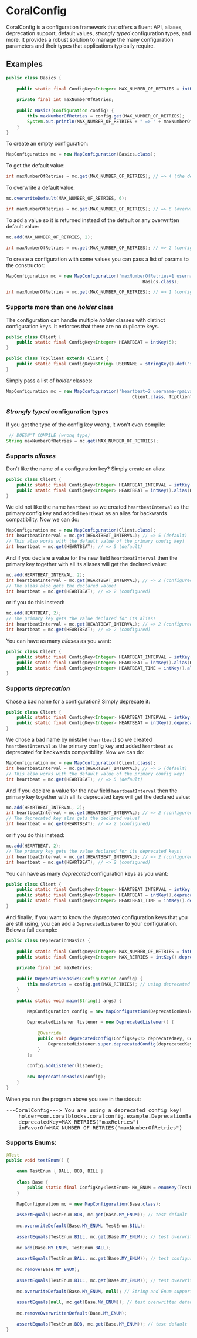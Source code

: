 # CoralConfig
CoralConfig is a configuration framework that offers a fluent API, aliases, deprecation support, default values, _strongly typed_ configuration types, and more. It provides a robust solution to manage the many configuration parameters and their types that applications typically require.

## Examples
```java
public class Basics {
	
	public static final ConfigKey<Integer> MAX_NUMBER_OF_RETRIES = intKey().def(4); // intKey(4) also works
	
	private final int maxNumberOfRetries;
	
	public Basics(Configuration config) {
		this.maxNumberOfRetries = config.get(MAX_NUMBER_OF_RETRIES);
		System.out.println(MAX_NUMBER_OF_RETRIES + " => " + maxNumberOfRetries);
	}
}
```
To create an empty configuration:
```java
MapConfiguration mc = new MapConfiguration(Basics.class);
```
To get the default value:
```java
int maxNumberOfRetries = mc.get(MAX_NUMBER_OF_RETRIES); // => 4 (the default)
```
To overwrite a default value:
```java
mc.overwriteDefault(MAX_NUMBER_OF_RETRIES, 6);

int maxNumberOfRetries = mc.get(MAX_NUMBER_OF_RETRIES); // => 6 (overwritten default)
```
To add a value so it is returned instead of the default or any overwritten default value:
```java
mc.add(MAX_NUMBER_OF_RETRIES, 2);

int maxNumberOfRetries = mc.get(MAX_NUMBER_OF_RETRIES); // => 2 (configured)
```
To create a configuration with some values you can pass a list of params to the constructor:
```java
MapConfiguration mc = new MapConfiguration("maxNumberOfRetries=1 username=saoj heartbeat=30",
													Basics.class);

int maxNumberOfRetries = mc.get(MAX_NUMBER_OF_RETRIES); // => 1 (configured)
```

### Supports more than one _holder_ class
The configuration can handle multiple _holder_ classes with distinct configuration keys. It enforces that there are no duplicate keys.
```java
public class Client {
    public static final ConfigKey<Integer> HEARTBEAT = intKey(5);
}

public class TcpClient extends Client {
    public static final ConfigKey<String> USERNAME = stringKey().def("saoj");
}
```
Simply pass a list of _holder_ classes:
```java
MapConfiguration mc = new MapConfiguration("heartbeat=2 username=rpaiva",
												Client.class, TcpClient.class);
```

### _Strongly typed_ configuration types
If you get the type of the config key wrong, it won't even compile:
```java
 // DOESN'T COMPILE (wrong type)
String maxNumberOfRetries = mc.get(MAX_NUMBER_OF_RETRIES);
```

### Supports _aliases_
Don't like the name of a configuration key? Simply create an alias:
```java
public class Client {
    public static final ConfigKey<Integer> HEARTBEAT_INTERVAL = intKey().def(5);
    public static final ConfigKey<Integer> HEARTBEAT = intKey().alias(HEARTBEAT_INTERVAL);
}
```
We did not like the name `heartbeat` so we created `heartbeatInterval` as the primary config key and added `heartbeat` as an alias for backwards compatibility. Now we can do:
```java
MapConfiguration mc = new MapConfiguration(Client.class);
int heartbeatInterval = mc.get(HEARTBEAT_INTERVAL); // => 5 (default)
// This also works with the default value of the primary config key!
int heartbeat = mc.get(HEARTBEAT); // => 5 (default)
```
And if you declare a value for the new field `heartbeatInterval` then the primary key together with all its aliases will get the declared value:
```java
mc.add(HEARTBEAT_INTERVAL, 2);
int heartbeatInterval = mc.get(HEARTBEAT_INTERVAL); // => 2 (configured)
// The alias also gets the declared value!
int heartbeat = mc.get(HEARTBEAT); // => 2 (configured)
```
or if you do this instead:
```java
mc.add(HEARTBEAT, 2);
// The primary key gets the value declared for its alias!
int heartbeatInterval = mc.get(HEARTBEAT_INTERVAL); // => 2 (configured)
int heartbeat = mc.get(HEARTBEAT); // => 2 (configured)
```
You can have as many _aliases_ as you want:
```java
public class Client {
    public static final ConfigKey<Integer> HEARTBEAT_INTERVAL = intKey().def(5);
    public static final ConfigKey<Integer> HEARTBEAT = intKey().alias(HEARTBEAT_INTERVAL);
    public static final ConfigKey<Integer> HEARTBEAT_TIME = intKey().alias(HEARTBEAT_INTERVAL);
}
```

### Supports _deprecation_
Chose a bad name for a configuration? Simply deprecate it:
```java
public class Client {
    public static final ConfigKey<Integer> HEARTBEAT_INTERVAL = intKey().def(5);
    public static final ConfigKey<Integer> HEARTBEAT = intKey().deprecated(HEARTBEAT_INTERVAL);
}
```
We chose a bad name by mistake (`heartbeat`) so we created `heartbeatInterval` as the primary config key and added `heartbeat` as deprecated for backwards compatibility. Now we can do:
```java
MapConfiguration mc = new MapConfiguration(Client.class);
int heartbeatInterval = mc.get(HEARTBEAT_INTERVAL); // => 5 (default)
// This also works with the default value of the primary config key!
int heartbeat = mc.get(HEARTBEAT); // => 5 (default)
```
And if you declare a value for the new field `heartbeatInterval` then the primary key together with all its deprecated keys will get the declared value:
```java
mc.add(HEARTBEAT_INTERVAL, 2);
int heartbeatInterval = mc.get(HEARTBEAT_INTERVAL); // => 2 (configured)
// The deprecated key also gets the declared value!
int heartbeat = mc.get(HEARTBEAT); // => 2 (configured)
```
or if you do this instead:
```java
mc.add(HEARTBEAT, 2);
// The primary key gets the value declared for its deprecated keys!
int heartbeatInterval = mc.get(HEARTBEAT_INTERVAL); // => 2 (configured)
int heartbeat = mc.get(HEARTBEAT); // => 2 (configured)
```
You can have as many _deprecated_ configuration keys as you want:
```java
public class Client {
    public static final ConfigKey<Integer> HEARTBEAT_INTERVAL = intKey().def(5);
    public static final ConfigKey<Integer> HEARTBEAT = intKey().deprecated(HEARTBEAT_INTERVAL);
    public static final ConfigKey<Integer> HEARTBEAT_TIME = intKey().deprecated(HEARTBEAT_INTERVAL);
}
```
And finally, if you want to know the _deprecated_ configuration keys that you are still using, you can add a `DeprecatedListener` to your configuration. Below a full example:
```java
public class DeprecationBasics {
	
	public static final ConfigKey<Integer> MAX_NUMBER_OF_RETRIES = intKey().def(4);
	public static final ConfigKey<Integer> MAX_RETRIES = intKey().deprecated(MAX_NUMBER_OF_RETRIES);
	
	private final int maxRetries;
	
	public DeprecationBasics(Configuration config) {
		this.maxRetries = config.get(MAX_RETRIES); // using deprecated key!
	}
	
	public static void main(String[] args) {
		
		MapConfiguration config = new MapConfiguration(DeprecationBasics.class);

		DeprecatedListener listener = new DeprecatedListener() {
			
			@Override
			public void deprecatedConfig(ConfigKey<?> deprecatedKey, ConfigKey<?> primaryKey) {
				DeprecatedListener.super.deprecatedConfig(deprecatedKey, primaryKey);
			}
		};
		
		config.addListener(listener);
		
		new DeprecationBasics(config);
	}
}
```
When you run the program above you see in the stdout:
<pre>
---CoralConfig---> You are using a deprecated config key!
	holder=com.coralblocks.coralconfig.example.DeprecationBasics
	deprecatedKey=MAX_RETRIES("maxRetries") 
	inFavorOf=MAX_NUMBER_OF_RETRIES("maxNumberOfRetries")
</pre>

### Supports Enums:
```java
@Test
public void testEnum() {
	
	enum TestEnum { BALL, BOB, BILL }
	
	class Base {
		public static final ConfigKey<TestEnum> MY_ENUM = enumKey(TestEnum.class, TestEnum.BOB);
	}
	
	MapConfiguration mc = new MapConfiguration(Base.class);
	
	assertEquals(TestEnum.BOB, mc.get(Base.MY_ENUM)); // test default
	
	mc.overwriteDefault(Base.MY_ENUM, TestEnum.BILL);
	
	assertEquals(TestEnum.BILL, mc.get(Base.MY_ENUM)); // test overwritten default
	
	mc.add(Base.MY_ENUM, TestEnum.BALL);
	
	assertEquals(TestEnum.BALL, mc.get(Base.MY_ENUM)); // test configured
	
	mc.remove(Base.MY_ENUM);
	
	assertEquals(TestEnum.BILL, mc.get(Base.MY_ENUM)); // test overwritten default
	
	mc.overwriteDefault(Base.MY_ENUM, null); // String and Enum support NULL !!!
	
	assertEquals(null, mc.get(Base.MY_ENUM)); // test overwritten default
	
	mc.removeOverwrittenDefault(Base.MY_ENUM);
	
	assertEquals(TestEnum.BOB, mc.get(Base.MY_ENUM)); // test default
}
```
